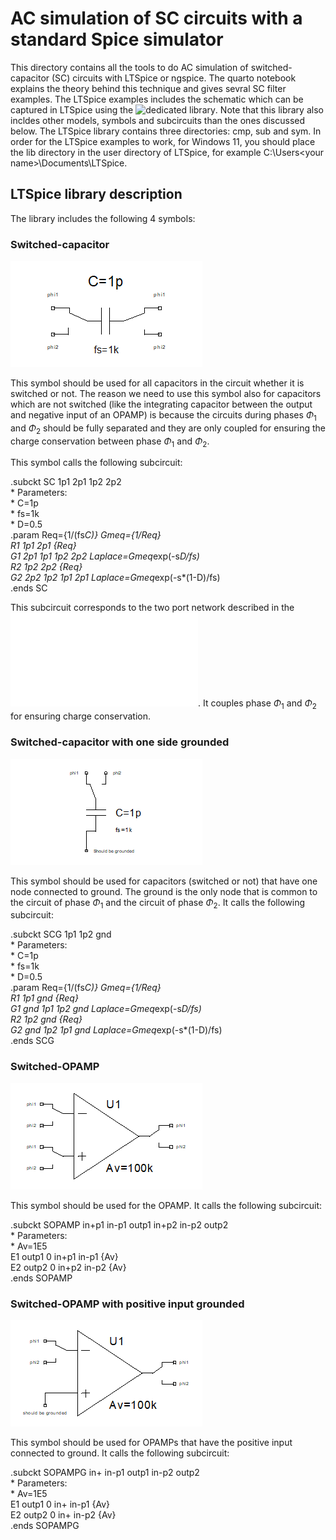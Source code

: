 # AC simulation of SC circuits with a standard Spice simulator

This directory contains all the tools to do AC simulation of switched-capacitor (SC) circuits with LTSpice or ngspice. The quarto notebook explains the theory behind this technique and gives sevral SC filter examples. The LTSpice examples includes the schematic which can be captured in LTSpice using the ![dedicated library](/Simulation%20of%20SC%20Circuits/lib/LTSpice). Note that this library also incldes other models, symbols and subcircuits than the ones discussed below. The LTSpice library contains three directories: cmp, sub and sym. In order for the LTSpice examples to work, for Windows 11, you should place the lib directory in the user directory of LTSpice, for example C:\Users\<your name>\Documents\LTSpice.

## LTSpice library description
The library includes the following 4 symbols:

### Switched-capacitor

![Switched-capacitor.](/img/SC.png)

This symbol should be used for all capacitors in the circuit whether it is switched or not. The reason we need to use this symbol also for capacitors which are not switched (like the integrating capacitor between the output and negative input of an OPAMP) is because the circuits during phases $\Phi_1$ and $\Phi_2$ should be fully separated and they are only coupled for ensuring the charge conservation between phase $\Phi_1$ and $\Phi_2$.

This symbol calls the following subcircuit:

.subckt SC 1p1 2p1 1p2 2p2\
\* Parameters:  
\* C=1p  
\* fs=1k  
\* D=0.5  
.param Req={1/(fs*C)} Gmeq={1/Req}  
R1 1p1 2p1 {Req}  
G1 2p1 1p1 1p2 2p2 Laplace=Gmeq*exp(-s*D/fs)  
R2 1p2 2p2 {Req}  
G2 2p2 1p2 1p1 2p1 Laplace=Gmeq*exp(-s*(1-D)/fs)  
.ends SC

This subcircuit corresponds to the two port network described in the ![quarto pdf file](/Simulation%20of%20SC%20Circuits/SCC_simulation.pdf). It couples phase $\Phi_1$ and $\Phi_2$ for ensuring charge conservation.

### Switched-capacitor with one side grounded

![Grounded switched-capacitor.](/img/SCG.png)

This symbol should be used for capacitors (switched or not) that have one node connected to ground. The ground is the only node that is common to the circuit of phase $\Phi_1$ and the circuit of phase $\Phi_2$. It calls the following subcircuit:

.subckt SCG 1p1 1p2 gnd  
\* Parameters:  
\* C=1p  
\* fs=1k  
\* D=0.5  
.param Req={1/(fs*C)} Gmeq={1/Req}  
R1 1p1 gnd {Req}  
G1 gnd 1p1 1p2 gnd Laplace=Gmeq*exp(-s*D/fs)  
R2 1p2 gnd {Req}  
G2 gnd 1p2 1p1 gnd Laplace=Gmeq*exp(-s*(1-D)/fs)  
.ends SCG

### Switched-OPAMP

![Switched-OPAMP.](/img/SOPAMP.png)

This symbol should be used for the OPAMP. It calls the following subcircuit:

.subckt SOPAMP in+p1 in-p1 outp1 in+p2 in-p2 outp2  
\* Parameters:  
\* Av=1E5  
E1 outp1 0 in+p1 in-p1 {Av}  
E2 outp2 0 in+p2 in-p2 {Av}  
.ends SOPAMP

### Switched-OPAMP with positive input grounded

![Grounded switched-OPAMP.](/img/SOPAMPG.png)

This symbol should be used for OPAMPs that have the positive input connected to ground. It calls the following subcircuit:

.subckt SOPAMPG in+ in-p1 outp1 in-p2 outp2  
\* Parameters:  
\* Av=1E5  
E1 outp1 0 in+ in-p1 {Av}  
E2 outp2 0 in+ in-p2 {Av}  
.ends SOPAMPG
